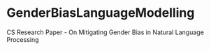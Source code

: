 # GenderBiasLanguageModelling
CS Research Paper - On Mitigating Gender Bias in Natural Language Processing
